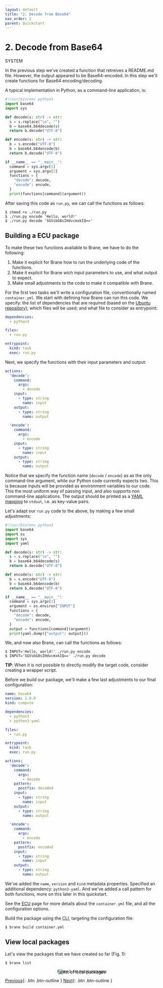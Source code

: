 ```yaml
---
layout: default
title: "2. Decode from Base64"
nav_order: 2
parent: Quickstart
---
```


# 2. Decode from Base64
<span class="label label-red">SYSTEM</span>

In the previous step we've created a function that retreives a README.md file. However, the output appeared to be Base64-encoded. In this step we'll create functions for Base64 encoding/decoding.

A typical implementation in Python, as a command-line application, is:

```python
#!/usr/bin/env python3
import base64
import sys

def decode(s: str) -> str:
  s = s.replace("\n", "")
  b = base64.b64decode(s)
  return b.decode("UTF-8")

def encode(s: str) -> str:
  b = s.encode("UTF-8")
  b = base64.b64encode(b)
  return b.decode("UTF-8")

if __name__ == "__main__":
  command = sys.argv[1]
  argument = sys.argv[2]
  functions = {
    "decode": decode,
    "encode": encode,
  }
  print(functions[command](argument))
```

After saving this code as `run.py`, we can call the functions as follows:
```shell
$ chmod +x ./run.py
$ ./run.py encode 'Hello, world!'
$ ./run.py decode 'SGVsbG8sIHdvcmxkIQ=='
```

## Building a ECU package
To make these two functions available to Brane, we have to do the following:

1. Make it explicit for Brane how to run the underlying code of the functions.
2. Make it explicit for Brane wich input parameters to use, and what output to expect.
3. Make small adjustments to the code to make it compatible with Brane.

For the first two tasks we'll write a configuration file, conventionally named `container.yml`.
We start with defining how Brane can run this code. We specify: the list of dependencies that are required (based on the [Ubuntu repository](https://packages.ubuntu.com/focal/)); which files will be used; and what file to consider as entrypoint:

```yaml
dependencies:
  - python3

files:
  - run.py

entrypoint:
  kind: task
  exec: run.py
```

Next, we specify the functions with their input parameters and output:

```yaml
actions:
  'decode':
    command:
      args:
        - decode
    input:
      - type: string
        name: input
    output:
      - type: string
        name: output

  'encode':
    command:
      args:
        - encode
    input:
      - type: string
        name: input
    output:
      - type: string
        name: output
```
Notice that we specify the function name (`decode` / `encode`) as as the only command-line argument, while our Python code currently expects two. This is because inputs will be provided as environment variables to our code. This the most uniform way of passing input, and also supports non command-line applications. The output should be printed as a [YAML mapping](https://yaml.org/spec/1.2/spec.html#mapping) to `stdout`, i.e. as key-value pairs.

Let's adapt our `run.py` code to the above, by making a few small adjustments:

```python
#!/usr/bin/env python3
import base64
import os
import sys
import yaml

def decode(s: str) -> str:
  s = s.replace("\n", "")
  b = base64.b64decode(s)
  return b.decode("UTF-8")

def encode(s: str) -> str:
  b = s.encode("UTF-8")
  b = base64.b64encode(b)
  return b.decode("UTF-8")

if __name__ == "__main__":
  command = sys.argv[1]
  argument = os.environ["INPUT"]
  functions = {
    "decode": decode,
    "encode": encode,
  }
  output = functions[command](argument)
  print(yaml.dump({"output": output}))
```

We, and now also Brane, can call the functions as follows:
```shell
$ INPUT='Hello, world!' ./run.py encode 
$ INPUT='SGVsbG8sIHdvcmxkIQ==' ./run.py decode
```
__TIP__: When it is not possible to directly modify the target code, consider creating a wrapper script.


Before we build our package, we'll make a few last adjustments to our final configuration:

```yaml
name: base64
version: 1.0.0
kind: compute

dependencies:
  - python3
  - python3-yaml

files:
  - run.py

entrypoint:
  kind: task
  exec: run.py

actions:
  'decode':
    command:
      args:
        - decode
    pattern:
      postfix: decoded
    input:
      - type: string
        name: input
    output:
      - type: string
        name: output

  'encode':
    command:
      args:
        - encode
    pattern:
      postfix: encoded        
    input:
      - type: string
        name: input
    output:
      - type: string
        name: output
```
We've added the `name`, `version` and `kind` metadata properties. Specified an additional dependency: `python3-yaml`. And we've added a call pattern for both functions, more on this later in this quickstart.

See the [ECU](/brane/packages/ecu.html) page for more details about the `container.yml` file, and all the configuration options.

Build the package using the <abbr title="Command-line interface">CLI</abbr>, targeting the configuration file:
```shell
$ brane build container.yml
```

## View local packages
Let's view the packages that we have created so far (Fig. 1):
```
$ brane list
```

<p style="text-align: center">
    <img src="/brane/assets/img/brane-list.png" style="margin-bottom: -35px" alt="list of local packages">
    <br/>
    <sup>Figure 2: list (local) packages</sup>
</p>

[Previous](/brane/quickstart/1-retreive-readme.html){: .btn .btn-outline }
[Next](/brane/quickstart/3-using-the-bakery-repl.html){: .btn .btn-outline }